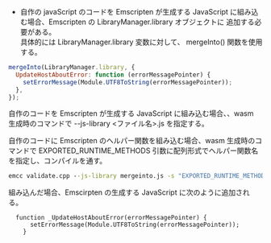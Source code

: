 - 自作の javaScript のコードを Emscripten が生成する JavaScript に組み込む場合、Emscripten の LibraryManager.library オブジェクトに
  追加する必要がある。  
  具体的には LibraryManager.library 変数に対して、 mergeInto() 関数を使用する。

```js
mergeInto(LibraryManager.library, {
  UpdateHostAboutError: function (errorMessagePointer) {
    setErrorMessage(Module.UTF8ToString(errorMessagePointer));
  },
});
```

自作のコードを Emscripten が生成する JavaScript に組み込む場合、、wasm 生成時のコマンドで --js-library <ファイル名>.js を指定する。

自作のコードに Emscripten のヘルパー関数を組み込む場合、wasm 生成時のコマンドで EXPORTED_RUNTIME_METHODS 引数に配列形式でヘルパー関数名を指定し、コンパイルを通す。

```cmd
emcc validate.cpp --js-library mergeinto.js -s "EXPORTED_RUNTIME_METHODS=['ccall','UTF8ToString']" -s "EXPORTED_FUNCTIONS=['_malloc','_free']" -o validate.js
```

組み込んだ場合、Emscirpten の生成する JavaScript に次のように追加される。

```
  function _UpdateHostAboutError(errorMessagePointer) {
      setErrorMessage(Module.UTF8ToString(errorMessagePointer));
    }
```
